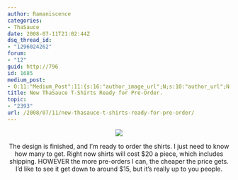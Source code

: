 ```yaml
---
author: Ramaniscence
categories:
- ThaSauce
date: 2008-07-11T21:02:44Z
dsq_thread_id:
- "1296024262"
forum:
- "12"
guid: http://796
id: 1685
medium_post:
- O:11:"Medium_Post":11:{s:16:"author_image_url";N;s:10:"author_url";N;s:11:"byline_name";N;s:12:"byline_email";N;s:10:"cross_link";N;s:2:"id";N;s:21:"follower_notification";N;s:7:"license";N;s:14:"publication_id";N;s:6:"status";N;s:3:"url";N;}
title: New ThaSauce T-Shirts Ready for Pre-Order.
topic:
- "2393"
url: /2008/07/11/new-thasauce-t-shirts-ready-for-pre-order/
---
```


<div align="center">
  <img src="images/thashirt.png" border="0" /></p> 
  
  <p>
    The design is finished, and I&#8217;m ready to order the shirts. I just need to know how many to get. Right now shirts will cost $20 a piece, which includes shipping. HOWEVER the more pre-orders I can, the cheaper the price gets. I&#8217;d like to see it get down to around $15, but it&#8217;s really up to you people.
  </p>
</div>